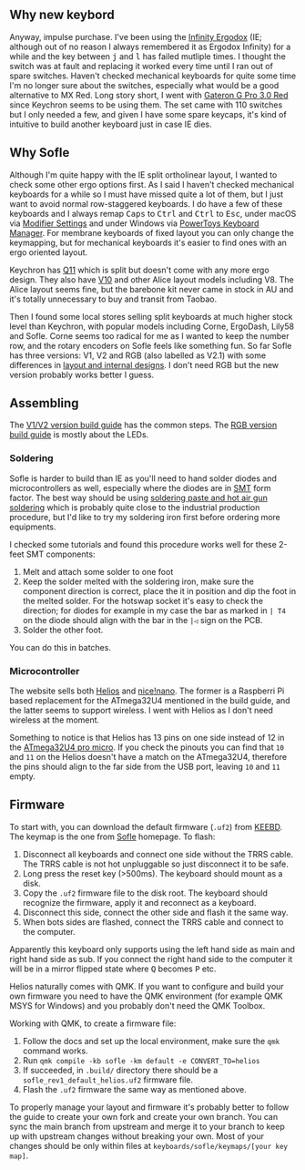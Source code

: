 ## Why new keybord

Anyway, impulse purchase. I've been using the [Infinity Ergodox](https://deskthority.net/wiki/Infinity_ErgoDox) (IE;
although out of no reason I always remembered it as Ergodox Infinity) for a while and the key between <kbd>j</kbd> and
<kbd>l</kbd> has failed mutliple times. I thought the switch was at fault and replacing it worked every time until I ran
out of spare switches. Haven't checked mechanical keyboards for quite some time I'm no longer sure about the switches,
especially what would be a good alternative to MX Red. Long story short, I went with [Gateron G Pro 3.0
Red](https://www.gateron.co/products/gateron-g-pro-3-0-switch-set) since Keychron seems to be using them. The set came
with 110 switches but I only needed a few, and given I have some spare keycaps, it's kind of intuitive to build another
keyboard just in case IE dies.

## Why Sofle

Although I'm quite happy with the IE split ortholinear layout, I wanted to check some other ergo options first. As I
said I haven't checked mechanical keyboards for a while so I must have missed quite a lot of them, but I just want to
avoid normal row-staggered keyboards. I do have a few of these keyboards and I always remap <kbd>Caps</kbd> to
<kbd>Ctrl</kbd> and <kbd>Ctrl</kbd> to <kbd>Esc</kbd>, under macOS via [Modifier
Settings](https://support.apple.com/en-au/guide/mac-help/mchlp1011/13.0/mac/13.0) and under Windows via [PowerToys
Keyboard Manager](https://learn.microsoft.com/en-us/windows/powertoys/keyboard-manager). For membrane keyboards of fixed
layout you can only change the keymapping, but for mechanical keyboards it's easier to find ones with an ergo oriented
layout.

Keychron has [Q11](https://keychron.com.au/products/keychron-q11-qmk-custom-mechanical-keyboard) which is split but
doesn't come with any more ergo design. They also have
[V10](https://keychron.com.au/products/keychron-v10-alice-layout-qmk-custom-mechanical-keyboard) and other Alice layout
models including V8. The Alice layout seems fine, but the barebone kit never came in stock in AU and it's totally
unnecessary to buy and transit from Taobao.

Then I found some local stores selling split keyboards at much higher stock level than Keychron, with popular models
including Corne, ErgoDash, Lily58 and Sofle. Corne seems too  radical for me as I wanted to keep the number row, and the
rotary encoders on Sofle feels like something fun. So far Sofle has three versions: V1, V2 and RGB (also labelled as
V2.1) with some differences in [layout and internal designs](https://josefadamcik.github.io/SofleKeyboard/#versions). I
don't need RGB but the new version probably works better I guess.

## Assembling

The [V1/V2 version build guide](https://josefadamcik.github.io/SofleKeyboard/build_guide.html) has the common steps. The
[RGB version build guide](https://josefadamcik.github.io/SofleKeyboard/build_guide_rgb.html) is mostly about the LEDs.

### Soldering

Sofle is harder to build than IE as you'll need to hand solder diodes and microcontrollers as well, especially where the
diodes are in [SMT](https://en.wikipedia.org/wiki/Surface-mount_technology) form factor. The best way should be using
[soldering paste and hot air gun soldering](https://www.youtube.com/watch?v=yNOGEtqn85o) which is probably quite close
to the industrial production procedure, but I'd like to try my soldering iron first before ordering more equipments.

I checked some tutorials and found this procedure works well for these 2-feet SMT components:

1. Melt and attach some solder to one foot
2. Keep the solder melted with the soldering iron, make sure the component direction is correct, place the it in
   position and dip the foot in the melted solder. For the hotswap socket it's easy to check the direction; for diodes
   for example in my case the bar as marked in `| T4` on the diode should align with the bar in the `|◁` sign on the
   PCB.
3. Solder the other foot.

You can do this in batches.

### Microcontroller

The website sells both [Helios](https://github.com/0xCB-dev/0xCB-Helios) and
[nice!nano](https://nicekeyboards.com/nice-nano/). The former is a Raspberri Pi based replacement for the ATmega32U4
mentioned in the build guide, and the latter seems to support wireless. I went with Helios as I don't need wireless at
the moment.

Something to notice is that Helios has 13 pins on one side instead of 12 in the [ATmega32U4 pro
micro](https://www.sparkfun.com/products/12640). If you check the pinouts you can find that `10` and `11` on the Helios
doesn't have a match on the ATmega32U4, therefore the pins should align to the far side from the USB port, leaving `10`
and `11` empty.

## Firmware

To start with, you can download the default firmware (`.uf2`) from [KEEBD](https://docs.keebd.com/firmware/). The keymap
is the one from [Sofle](https://github.com/josefadamcik/SofleKeyboard) homepage. To flash:

1. Disconnect all keyboards and connect one side without the TRRS cable. The TRRS cable is not hot unpluggable so just
   disconnect it to be safe.
2. Long press the reset key (>500ms). The keyboard should mount as a disk.
3. Copy the `.uf2` firmware file to the disk root. The keyboard should recognize the firmware, apply it and reconnect as
   a keyboard.
4. Disconnect this side, connect the other side and flash it the same way.
5. When bots sides are flashed, connect the TRRS cable and connect to the computer.

Apparently this keyboard only supports using the left hand side as main and right hand side as sub. If you connect the
right hand side to the computer it will be in a mirror flipped state where <kbd>Q</kbd> becomes <kbd>P</kbd> etc.

Helios naturally comes with QMK. If you want to configure and build your own firmware you need to have the QMK
environment (for example QMK MSYS for Windows) and you probably don't need the QMK Toolbox.

Working with QMK, to create a firmware file:

1. Follow the docs and set up the local environment, make sure the `qmk` command works.
2. Run `qmk compile -kb sofle -km default -e CONVERT_TO=helios`
3. If succeeded, in `.build/` directory there should be a `sofle_rev1_default_helios.uf2` firmware file.
4. Flash the `.uf2` firmware the same way as mentioned above.

To properly manage your layout and firmware it's probably better to follow the guide to create your own fork and create
your own branch. You can sync the main branch from upstream and merge it to your branch to keep up with upstream changes
without breaking your own. Most of your changes should be only within files at `keyboards/sofle/keymaps/[your key map]`.